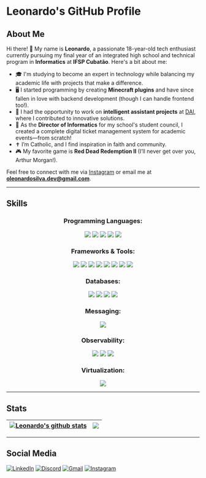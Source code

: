 # Leonardo's GitHub Profile

## About Me

Hi there! 👋 My name is **Leonardo**, a passionate 18-year-old tech enthusiast currently pursuing my final year of an integrated high school and technical program in **Informatics** at **IFSP Cubatão**. Here's a bit about me:

- 🎓 I'm studying to become an expert in technology while balancing my academic life with projects that make a difference.
- 🖥️ I started programming by creating **Minecraft plugins** and have since fallen in love with backend development (though I can handle frontend too!).
- 💼 I had the opportunity to work on **intelligent assistant projects** at [DAI](https://www.dai.tec.br/), where I contributed to innovative solutions.
- 🎉 As the **Director of Informatics** for my school's student council, I created a complete digital ticket management system for academic events—from scratch!
- ✝️ I’m Catholic, and I find inspiration in faith and community.
- 🎮 My favorite game is **Red Dead Redemption II** (I’ll never get over you, Arthur Morgan!).

Feel free to connect with me via [Instagram](https://www.instagram.com/_oleonardosilva/) or email me at **oleonardosilva.dev@gmail.com**.

---

## Skills

### <p align="center">Programming Languages:</p>

<p align="center">
<img src="https://img.shields.io/badge/java-%23ED8B00.svg?style=for-the-badge&logo=openjdk&logoColor=white"/>
<img src="https://img.shields.io/badge/Go-%2300ADD8?style=for-the-badge&logo=go&logoColor=white"/>
<img src="https://img.shields.io/badge/TypeScript-%23007ACC?style=for-the-badge&logo=typescript&logoColor=white"/>
<img src="https://img.shields.io/badge/C%23-%23239120?style=for-the-badge&logo=csharp&logoColor=white"/>
<img src="https://img.shields.io/badge/javascript-%23323330.svg?style=for-the-badge&logo=javascript&logoColor=%23F7DF1E"/>
</p>

### <p align="center">Frameworks & Tools:</p>
<p align="center">
<img src="https://img.shields.io/badge/Spring-%236DB33F?style=for-the-badge&logo=spring&logoColor=white"/>
<img src="https://img.shields.io/badge/Next.js-%23000000?style=for-the-badge&logo=next.js&logoColor=white"/>
<img src="https://img.shields.io/badge/NestJS-%23E0234E?style=for-the-badge&logo=nestjs&logoColor=white"/>
<img src="https://img.shields.io/badge/React-%2361DAFB?style=for-the-badge&logo=react&logoColor=black"/>
<img src="https://img.shields.io/badge/Tailwind_CSS-%2338B2AC?style=for-the-badge&logo=tailwind-css&logoColor=white"/>
<img src="https://img.shields.io/badge/.NET-%235C2D91?style=for-the-badge&logo=.net&logoColor=white"/>
<img src="https://img.shields.io/badge/express.js-%23404d59.svg?style=for-the-badge&logo=express&logoColor=%2361DAFB"/>
<img src="https://img.shields.io/badge/node.js-6DA55F?style=for-the-badge&logo=node.js&logoColor=white"/>
</p>

### <p align="center">Databases:</p>
<p align="center">
<img src="https://img.shields.io/badge/PostgreSQL-%23336791?style=for-the-badge&logo=postgresql&logoColor=white"/>
<img src="https://img.shields.io/badge/MySQL-%234479A1?style=for-the-badge&logo=mysql&logoColor=white"/>
<img src="https://img.shields.io/badge/MongoDB-%2343A047?style=for-the-badge&logo=mongodb&logoColor=white"/>
<img src="https://img.shields.io/badge/redis-%23DD0031.svg?style=for-the-badge&logo=redis&logoColor=white"/>
</p>

### <p align="center">Messaging:</p>
<p align="center">
<img src="https://img.shields.io/badge/RabbitMQ-%23FF6600?style=for-the-badge&logo=rabbitmq&logoColor=white"/>
</p>

### <p align="center">Observability:</p>
<p align="center">
<img src="https://img.shields.io/badge/OpenTelemetry-%23FFFFFF?style=for-the-badge&logo=opentelemetry&logoColor=black"/>
<img src="https://img.shields.io/badge/Prometheus-%23E6522C?style=for-the-badge&logo=prometheus&logoColor=white"/>
<img src="https://img.shields.io/badge/Grafana-%23F46800?style=for-the-badge&logo=grafana&logoColor=white"/>
</p>

### <p align="center">Virtualization:</p>
<p align="center">
<img src="https://img.shields.io/badge/Docker-%230db7ed?style=for-the-badge&logo=docker&logoColor=white"/>
</p>

---

## Stats
| <a href="https://github.com/oleonardosilva"><img align="center" src="https://github-profile-summary-cards.vercel.app/api/cards/profile-details?username=oleonardosilva&theme=tokyonight" alt="Leonardo's github stats" /></a> | <a href="https://github.com/oleonardosilva"><img align="center" src="https://github-readme-stats.vercel.app/api/top-langs/?username=oleonardosilva&layout=compact&theme=tokyonight&hide_border=true" /></a> |
| ------------- | ------------- |

---

## Social Media
[![LinkedIn](https://img.shields.io/badge/LinkedIn-0077B5?style=for-the-badge&logo=linkedin&logoColor=white)](https://www.linkedin.com/in/oleonardosilva/)
[![Discord](https://img.shields.io/badge/Discord-7289DA?style=for-the-badge&logo=discord&logoColor=white)](https://discord.com/channels/@leonardodasilva/)
[![Gmail](https://img.shields.io/badge/Gmail-333333?style=for-the-badge&logo=gmail&logoColor=red)](mailto:l.6042silva@gmail.com)
[![Instagram](https://img.shields.io/badge/Instagram-E4405F?style=for-the-badge&logo=instagram&logoColor=white)](https://www.instagram.com/_oleonardosilva/)

